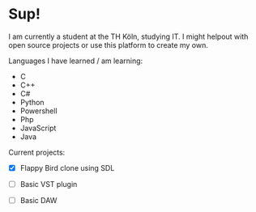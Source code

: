 # Sup!

I am currently a student at the TH Köln, studying IT.
I might helpout with open source projects or use this platform to create my own.

Languages I have learned / am learning:
- C
- C++
- C#
- Python
- Powershell
- Php
- JavaScript
- Java

Current projects:
- [X] Flappy Bird clone using SDL
- [ ] Basic VST plugin 
- [ ] Basic DAW





<!--
**Salzaufsauge/Salzaufsauge** is a ✨ _special_ ✨ repository because its `README.md` (this file) appears on your GitHub profile.

Here are some ideas to get you started:

- 🔭 I’m currently working on ...
- 🌱 I’m currently learning ...
- 👯 I’m looking to collaborate on ...
- 🤔 I’m looking for help with ...
- 💬 Ask me about ...
- 📫 How to reach me: ...
- 😄 Pronouns: ...
- ⚡ Fun fact: ...
-->
